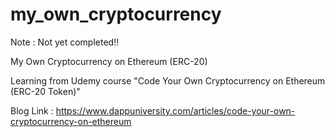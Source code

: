 # my_own_cryptocurrency

Note : Not yet completed!!

My Own Cryptocurrency on Ethereum (ERC-20)

Learning from Udemy course "Code Your Own Cryptocurrency on Ethereum (ERC-20 Token)"

Blog Link : https://www.dappuniversity.com/articles/code-your-own-cryptocurrency-on-ethereum

